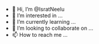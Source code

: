 - 👋 Hi, I’m @IsratNeelu
- 👀 I’m interested in ...
- 🌱 I’m currently learning ...
- 💞️ I’m looking to collaborate on ...
- 📫 How to reach me ...

<!---
IsratNeelu/IsratNeelu is a ✨ special ✨ repository because its `README.md` (this file) appears on your GitHub profile.
You can click the Preview link to take a look at your changes.
--->
